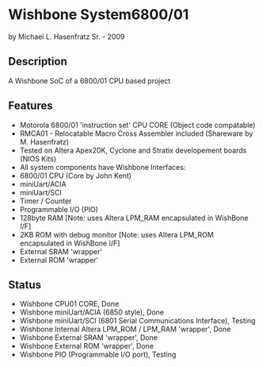 # Wishbone System6800/01

by Michael L. Hasenfratz Sr. - 2009

## Description

A Wishbone SoC of a 6800/01 CPU based project

## Features

* Motorola 6800/01 'instruction set' CPU CORE (Object code compatable)
* RMCA01 - Relocatable Macro Cross Assembler included (Shareware by M. Hasenfratz)
* Tested on Altera Apex20K, Cyclone and Stratix developement boards (NIOS Kits)
* All system components have Wishbone Interfaces:
* 6800/01 CPU (Core by John Kent)
* miniUart/ACIA
* miniUart/SCI
* Timer / Counter
* Programmable I/O (PIO)
* 128byte RAM [Note: uses Altera LPM_RAM encapsulated in WishBone I/F]
* 2KB ROM with debug monitor [Note: uses Altera LPM_ROM encapsulated in WishBone I/F]
* External SRAM 'wrapper'
* External ROM 'wrapper'

## Status

* Wishbone CPU01 CORE, Done
* Wishbone miniUart/ACIA (6850 style), Done
* Wishbone miniUart/SCI (6801 Serial Communications Interface), Testing
* Wishbone Internal Altera LPM_ROM / LPM_RAM 'wrapper', Done
* Wishbone External SRAM 'wrapper', Done
* Wishbone External ROM 'wrapper', Done
* Wishbone PIO (Programmable I/O port), Testing